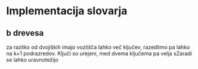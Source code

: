# Implementacija slovarja
## b drevesa
za razliko od dvojiških imajo vozlišča lahko več ključev, razedlimo pa lahko na k+1 podrazredov. Ključi so urejeni, med dvema ključema pa velja sZaradi se lahko uravnotežijo